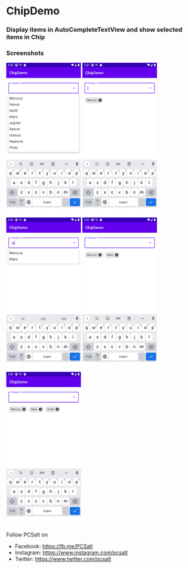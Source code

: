 # ChipDemo
### Display items in AutoCompleteTextView and show selected items in Chip


### Screenshots
<img src="screenshots/chip_demo_1.png" alt="Screenshot 1" width="200"/> <img src="screenshots/chip_demo_2.png" alt="Screenshot 2" width="200"/> <img src="screenshots/chip_demo_3.png" alt="Screenshot 3" width="200"/> <img src="screenshots/chip_demo_4.png" alt="Screenshot 4" width="200"/> <img src="screenshots/chip_demo_5.png" alt="Screenshot 5" width="200"/> 

Follow PCSalt on
 - Facebook: https://fb.me/PCSalt  
 - Instagram: https://www.instagram.com/pcsalt  
 - Twitter: https://www.twitter.com/pcsalt
